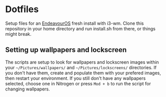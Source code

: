 # Dotfiles

Setup files for an [EndeavourOS](https://endeavouros.com/) fresh install with i3-wm. 
Clone this repository in your home directory and run install.sh from there, or things might break.

## Setting up wallpapers and lockscreen
The scripts are setup to look for wallpapers and lockscreen images within your `~/Pictures/wallpapers/` and  `~/Pictures/lockscreens/` directories. If you don't have them, create and populate them with your prefered images, then restart your environment. If you still don't have any wallpapers selected, choose one in Nitrogen or press `Mod + b` to run the script for changing wallpapers.
